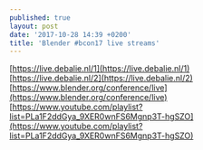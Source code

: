 ```yaml
---
published: true
layout: post
date: '2017-10-28 14:39 +0200'
title: 'Blender #bcon17 live streams'
---
```

[https://live.debalie.nl/1](https://live.debalie.nl/1)  
[https://live.debalie.nl/2](https://live.debalie.nl/2)  
[https://www.blender.org/conference/live](https://www.blender.org/conference/live)  
[https://www.youtube.com/playlist?list=PLa1F2ddGya_9XER0wnFS6Mgnp3T-hgSZO](https://www.youtube.com/playlist?list=PLa1F2ddGya_9XER0wnFS6Mgnp3T-hgSZO)
